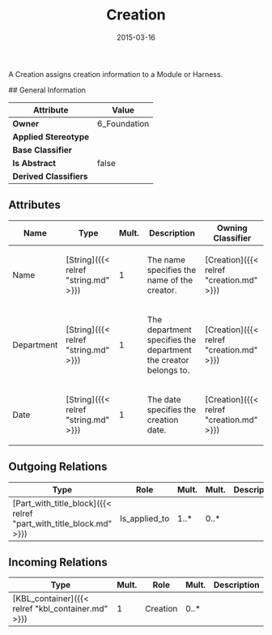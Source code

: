 ﻿---
title: Creation
toc: false
type: specs
date: "2015-03-16"
draft: false
specification: KBL
version: 2.4
documentType: "Recommendation"
elementType: Class
classes:
  - Creation
menu_name: kbl-2.4
---
<p>A Creation assigns creation information to a Module or Harness.</p>
## General Information

| Attribute               | Value |
|-------------------------|-------|
| **Owner**               | 6_Foundation |
| **Applied Stereotype**  |   |
| **Base Classifier**     |   |
| **Is Abstract**         | false |
| **Derived Classifiers** |   |

## Attributes
|  Name  |  Type  |  Mult.  |  Description  |  Owning Classifier  |
|--------|--------|---------|---------------|--------------|
|Name | [String]({{< relref "string.md" >}}) | 1 | <p>The name specifies the name of the creator.</p> | [Creation]({{< relref "creation.md" >}}) |
|Department | [String]({{< relref "string.md" >}}) | 1 | <p>The department specifies the department the creator belongs to.</p> | [Creation]({{< relref "creation.md" >}}) |
|Date | [String]({{< relref "string.md" >}}) | 1 | <p>The date specifies the creation date.</p> | [Creation]({{< relref "creation.md" >}}) |

## Outgoing Relations
|    Type  |   Role   |   Mult.   |   Mult.   |   Description   |
|----------|----------|-----------|-----------|-----------------|
| [Part_with_title_block]({{< relref "part_with_title_block.md" >}}) | Is_applied_to | 1..* | 0..* |  |
##  Incoming Relations
|    Type  |   Mult.  |   Role    |   Mult.   |   Description  |
|----------|----------|-----------|-----------|----------------|
| [KBL_container]({{< relref "kbl_container.md" >}}) | 1 | Creation | 0..* |  |
